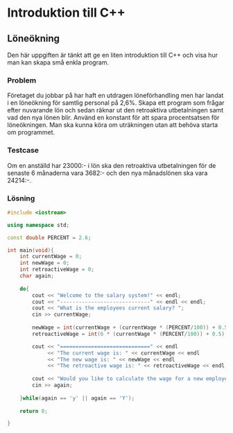 # Introduktion till C++

## Löneökning

Den här uppgiften är tänkt att ge en liten introduktion till C++ och visa hur man kan skapa små enkla program.

### Problem

Företaget du jobbar på har haft en utdragen löneförhandling men har landat i en löneökning för samtlig personal på 2,6%.
Skapa ett program som frågar efter nuvarande lön och sedan räknar ut den retroaktiva utbetalningen samt vad den nya lönen blir.
Använd en konstant för att spara procentsatsen för löneökningen.
Man ska kunna köra om uträkningen utan att behöva starta om programmet.

### Testcase

Om en anställd har 23000:- i lön ska den retroaktiva utbetalningen för de senaste 6 månaderna vara 3682:- och den nya månadslönen ska vara 24214:-.

### Lösning

```c++
#include <iostream>

using namespace std;

const double PERCENT = 2.6;

int main(void){
    int currentWage = 0;
    int newWage = 0;
    int retroactiveWage = 0;
    char again;
    
    do{
        cout << "Welcome to the salary system!" << endl;
        cout << "-----------------------------" << endl << endl;
        cout << "What is the employees current salary? ";
        cin >> currentWage;
        
        newWage = int(currentWage + (currentWage * (PERCENT/100)) + 0.5);
        retroactiveWage = int(6 * (currentWage * (PERCENT/100)) + 0.5);

        cout << "=============================" << endl
             << "The current wage is: " << currentWage << endl
             << "The new wage is: " << newWage << endl
             << "The retroactive wage is: " << retroactiveWage << endl << endl;
             
        cout << "Would you like to calculate the wage for a new employee? (Y/N)";
        cin >> again;
    
    }while(again == 'y' || again == 'Y');
    
    return 0;

}

```

